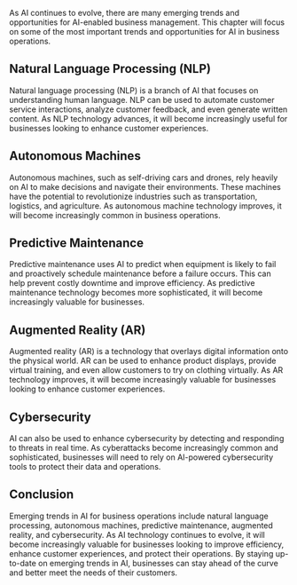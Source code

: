 
As AI continues to evolve, there are many emerging trends and opportunities for AI-enabled business management. This chapter will focus on some of the most important trends and opportunities for AI in business operations.

Natural Language Processing (NLP)
---------------------------------

Natural language processing (NLP) is a branch of AI that focuses on understanding human language. NLP can be used to automate customer service interactions, analyze customer feedback, and even generate written content. As NLP technology advances, it will become increasingly useful for businesses looking to enhance customer experiences.

Autonomous Machines
-------------------

Autonomous machines, such as self-driving cars and drones, rely heavily on AI to make decisions and navigate their environments. These machines have the potential to revolutionize industries such as transportation, logistics, and agriculture. As autonomous machine technology improves, it will become increasingly common in business operations.

Predictive Maintenance
----------------------

Predictive maintenance uses AI to predict when equipment is likely to fail and proactively schedule maintenance before a failure occurs. This can help prevent costly downtime and improve efficiency. As predictive maintenance technology becomes more sophisticated, it will become increasingly valuable for businesses.

Augmented Reality (AR)
----------------------

Augmented reality (AR) is a technology that overlays digital information onto the physical world. AR can be used to enhance product displays, provide virtual training, and even allow customers to try on clothing virtually. As AR technology improves, it will become increasingly valuable for businesses looking to enhance customer experiences.

Cybersecurity
-------------

AI can also be used to enhance cybersecurity by detecting and responding to threats in real time. As cyberattacks become increasingly common and sophisticated, businesses will need to rely on AI-powered cybersecurity tools to protect their data and operations.

Conclusion
----------

Emerging trends in AI for business operations include natural language processing, autonomous machines, predictive maintenance, augmented reality, and cybersecurity. As AI technology continues to evolve, it will become increasingly valuable for businesses looking to improve efficiency, enhance customer experiences, and protect their operations. By staying up-to-date on emerging trends in AI, businesses can stay ahead of the curve and better meet the needs of their customers.
